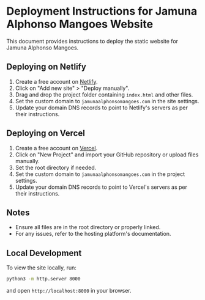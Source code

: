 # Deployment Instructions for Jamuna Alphonso Mangoes Website

This document provides instructions to deploy the static website for Jamuna Alphonso Mangoes.

## Deploying on Netlify

1. Create a free account on [Netlify](https://www.netlify.com/).
2. Click on "Add new site" > "Deploy manually".
3. Drag and drop the project folder containing `index.html` and other files.
4. Set the custom domain to `jamunaalphonsomangoes.com` in the site settings.
5. Update your domain DNS records to point to Netlify's servers as per their instructions.

## Deploying on Vercel

1. Create a free account on [Vercel](https://vercel.com/).
2. Click on "New Project" and import your GitHub repository or upload files manually.
3. Set the root directory if needed.
4. Set the custom domain to `jamunaalphonsomangoes.com` in the project settings.
5. Update your domain DNS records to point to Vercel's servers as per their instructions.

## Notes

- Ensure all files are in the root directory or properly linked.
- For any issues, refer to the hosting platform's documentation.

## Local Development

To view the site locally, run:

```bash
python3 -m http.server 8000
```

and open `http://localhost:8000` in your browser.
